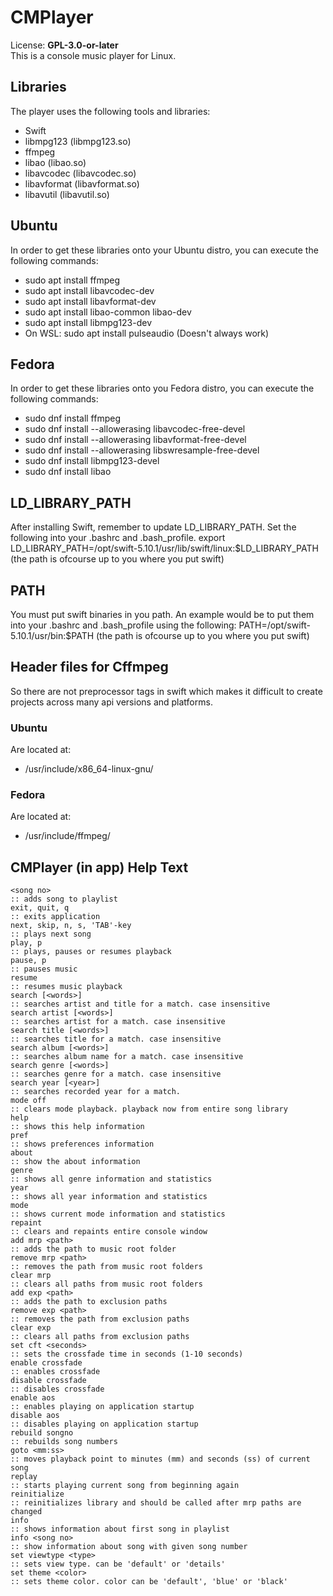 # CMPlayer
License: **GPL-3.0-or-later**  
This is a console music player for Linux. 

## Libraries
The player uses the following tools and libraries:
 - Swift
 - libmpg123 (libmpg123.so)
 - ffmpeg
 - libao (libao.so)
 - libavcodec (libavcodec.so)
 - libavformat (libavformat.so)
 - libavutil (libavutil.so)

## Ubuntu
In order to get these libraries onto your Ubuntu distro, you can 
execute the following commands:
 - sudo apt install ffmpeg
 - sudo apt install libavcodec-dev
 - sudo apt install libavformat-dev
 - sudo apt install libao-common libao-dev
 - sudo apt install libmpg123-dev
 - On WSL: sudo apt install pulseaudio (Doesn't always work)

## Fedora
In order to get these libraries onto you Fedora distro, you can 
execute the following commands:
 - sudo dnf install ffmpeg
 - sudo dnf install --allowerasing libavcodec-free-devel
 - sudo dnf install --allowerasing libavformat-free-devel
 - sudo dnf install --allowerasing libswresample-free-devel
 - sudo dnf install libmpg123-devel
 - sudo dnf install libao

## LD_LIBRARY_PATH
After installing Swift, remember to update LD_LIBRARY_PATH. Set 
the following into your .bashrc and .bash_profile.
export LD_LIBRARY_PATH=/opt/swift-5.10.1/usr/lib/swift/linux:$LD_LIBRARY_PATH
(the path is ofcourse up to you where you put swift)

## PATH
You must put swift binaries in you path. An example would be to 
put them into your .bashrc and .bash_profile using the following:
PATH=/opt/swift-5.10.1/usr/bin:$PATH
(the path is ofcourse up to you where you put swift)

## Header files for Cffmpeg
So there are not preprocessor tags in swift which makes it difficult to 
create projects across many api versions and platforms.

### Ubuntu
Are located at:
 - /usr/include/x86_64-linux-gnu/<library>

### Fedora
Are located at:
 - /usr/include/ffmpeg/<library>


## CMPlayer (in app) Help Text
```
<song no>
:: adds song to playlist
exit, quit, q                                                                   
:: exits application                                                            
next, skip, n, s, 'TAB'-key                                                           
:: plays next song                                                              
play, p
:: plays, pauses or resumes playback                                            
pause, p
:: pauses music
resume
:: resumes music playback
search [<words>]                                                                
:: searches artist and title for a match. case insensitive                      
search artist [<words>]                                                         
:: searches artist for a match. case insensitive                                
search title [<words>]                                                          
:: searches title for a match. case insensitive                                 
search album [<words>]                                                          
:: searches album name for a match. case insensitive                            
search genre [<words>]                                                          
:: searches genre for a match. case insensitive                                 
search year [<year>]  
:: searches recorded year for a match.                                          
mode off                                                                        
:: clears mode playback. playback now from entire song library                  
help                                                                            
:: shows this help information                                                  
pref                                                                            
:: shows preferences information                                                
about                                                                           
:: show the about information                                                   
genre                                                                           
:: shows all genre information and statistics                                   
year                                                                            
:: shows all year information and statistics                                    
mode                                                                            
:: shows current mode information and statistics                                
repaint                                                                         
:: clears and repaints entire console window 
add mrp <path>                                                                  
:: adds the path to music root folder                                           
remove mrp <path>                                                               
:: removes the path from music root folders                                     
clear mrp                                                                       
:: clears all paths from music root folders                                     
add exp <path>
:: adds the path to exclusion paths
remove exp <path>
:: removes the path from exclusion paths
clear exp
:: clears all paths from exclusion paths
set cft <seconds>                                                               
:: sets the crossfade time in seconds (1-10 seconds)                            
enable crossfade                                                                
:: enables crossfade                                                            
disable crossfade                                                               
:: disables crossfade                                                           
enable aos                                                                      
:: enables playing on application startup                                       
disable aos             
:: disables playing on application startup                                      
rebuild songno                                                                  
:: rebuilds song numbers                                                        
goto <mm:ss>                                                                    
:: moves playback point to minutes (mm) and seconds (ss) of current song        
replay                                                                          
:: starts playing current song from beginning again                             
reinitialize                                                                    
:: reinitializes library and should be called after mrp paths are changed       
info                                                                            
:: shows information about first song in playlist                               
info <song no>                                                                  
:: show information about song with given song number                           
set viewtype <type>                                                             
:: sets view type. can be 'default' or 'details'
set theme <color>                                                               
:: sets theme color. color can be 'default', 'blue' or 'black'
```
